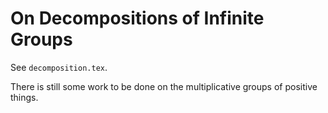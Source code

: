 # On Decompositions of Infinite Groups

See `decomposition.tex`.

There is still some work to be done on the multiplicative groups of positive
things.
